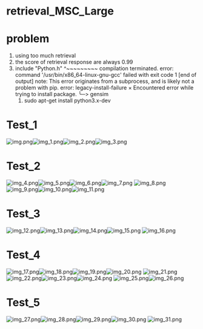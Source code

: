 retrieval_MSC_Large
===============

problem
===============
1. using too much retrieval
2. the score of retrieval response are always 0.99
3. include "Python.h" ^~~~~~~~~~ compilation terminated. error: command 
   '/usr/bin/x86_64-linux-gnu-gcc' failed with exit code 1 [end of output] note: 
   This error originates from a subprocess, and is likely not a problem with pip. 
   error: legacy-install-failure × Encountered error while trying to install package. ╰─> gensim
   1. sudo apt-get install python3.x-dev

Test_1 
===============
![img.png](img/img.png)![img_1.png](img/img_1.png)![img_2.png](img/img_2.png)![img_3.png](img/img_3.png)

Test_2
===============
![img_4.png](img/img_4.png)![img_5.png](img/img_5.png)![img_6.png](img/img_6.png)![img_7.png](img/img_7.png)
![img_8.png](img/img_8.png)![img_9.png](img/img_9.png)![img_10.png](img/img_10.png)![img_11.png](img/img_11.png)

Test_3
===============
![img_12.png](img/img_12.png)![img_13.png](img/img_13.png)![img_14.png](img/img_14.png)![img_15.png](img/img_15.png)
![img_16.png](img/img_16.png)

Test_4
===============
![img_17.png](img/img_17.png)![img_18.png](img/img_18.png)![img_19.png](img/img_19.png)![img_20.png](img/img_20.png)
![img_21.png](img/img_21.png)![img_22.png](img/img_22.png)![img_23.png](img/img_23.png)![img_24.png](img/img_24.png)
![img_25.png](img/img_25.png)![img_26.png](img/img_26.png)

Test_5
===============
![img_27.png](img/img_27.png)![img_28.png](img/img_28.png)![img_29.png](img/img_29.png)![img_30.png](img/img_30.png)
![img_31.png](img/img_31.png)